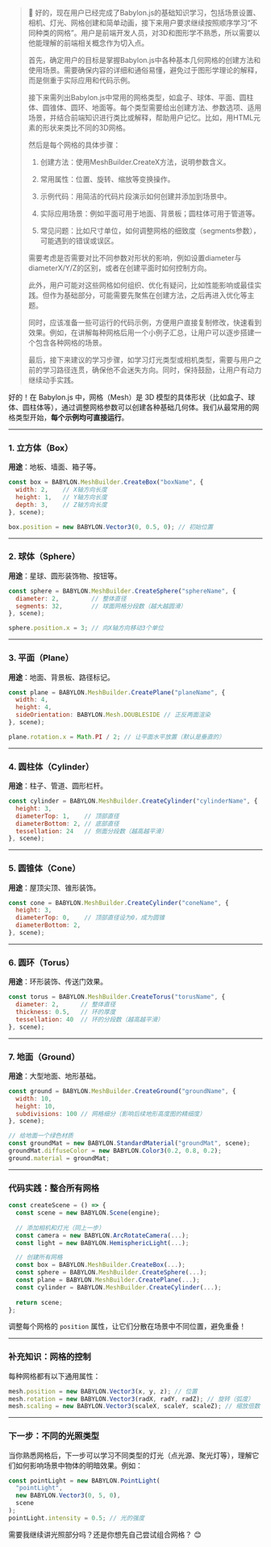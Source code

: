 > 💭 好的，现在用户已经完成了Babylon.js的基础知识学习，包括场景设置、相机、灯光、网格创建和简单动画，接下来用户要求继续按照顺序学习“不同种类的网格”。用户是前端开发人员，对3D和图形学不熟悉，所以需要以他能理解的前端相关概念作为切入点。
>
> 首先，确定用户的目标是掌握Babylon.js中各种基本几何网格的创建方法和使用场景。需要确保内容的详细和通俗易懂，避免过于图形学理论的解释，而是侧重于实际应用和代码示例。
>
> 接下来需列出Babylon.js中常用的网格类型，如盒子、球体、平面、圆柱体、圆锥体、圆环、地面等。每个类型需要给出创建方法、参数选项、适用场景，并结合前端知识进行类比或解释，帮助用户记忆。比如，用HTML元素的形状来类比不同的3D网格。
>
> 然后是每个网格的具体步骤：
>
> 1. 创建方法：使用MeshBuilder.CreateX方法，说明参数含义。
>
> 2. 常用属性：位置、旋转、缩放等变换操作。
>
> 3. 示例代码：用简洁的代码片段演示如何创建并添加到场景中。
>
> 4. 实际应用场景：例如平面可用于地面、背景板；圆柱体可用于管道等。
>
> 5. 常见问题：比如尺寸单位，如何调整网格的细致度（segments参数），可能遇到的错误或误区。
>
> 需要考虑是否需要对比不同参数对形状的影响，例如设置diameter与diameterX/Y/Z的区别，或者在创建平面时如何控制方向。
>
> 此外，用户可能对这些网格如何组织、优化有疑问，比如性能影响或最佳实践。但作为基础部分，可能需要先聚焦在创建方法，之后再进入优化等主题。
>
> 同时，应该准备一些可运行的代码示例，方便用户直接复制修改，快速看到效果。例如，在讲解每种网格后用一个小例子汇总，让用户可以逐步搭建一个包含各种网格的场景。
>
> 最后，接下来建议的学习步骤，如学习灯光类型或相机类型，需要与用户之前的学习路径连贯，确保他不会迷失方向。同时，保持鼓励，让用户有动力继续动手实践。
>
> 



好的！在 Babylon.js 中，网格（Mesh）是 3D 模型的具体形状（比如盒子、球体、圆柱体等），通过调整网格参数可以创建各种基础几何体。我们从最常用的网格类型开始，**每个示例均可直接运行**。

---

### **1. 立方体（Box）**
**用途**：地板、墙面、箱子等。
```javascript
const box = BABYLON.MeshBuilder.CreateBox("boxName", {
  width: 2,    // X轴方向长度
  height: 1,   // Y轴方向长度
  depth: 3,    // Z轴方向长度
}, scene);

box.position = new BABYLON.Vector3(0, 0.5, 0); // 初始位置
```

---

### **2. 球体（Sphere）**
**用途**：星球、圆形装饰物、按钮等。
```javascript
const sphere = BABYLON.MeshBuilder.CreateSphere("sphereName", {
  diameter: 2,         // 整体直径
  segments: 32,        // 球面网格分段数（越大越圆滑）
}, scene);

sphere.position.x = 3; // 向X轴方向移动3个单位
```

---

### **3. 平面（Plane）**
**用途**：地面、背景板、路径标记。
```javascript
const plane = BABYLON.MeshBuilder.CreatePlane("planeName", {
  width: 4,
  height: 4,
  sideOrientation: BABYLON.Mesh.DOUBLESIDE // 正反两面渲染
}, scene);

plane.rotation.x = Math.PI / 2; // 让平面水平放置（默认是垂直的）
```

---

### **4. 圆柱体（Cylinder）**
**用途**：柱子、管道、圆形栏杆。
```javascript
const cylinder = BABYLON.MeshBuilder.CreateCylinder("cylinderName", {
  height: 3,
  diameterTop: 1,    // 顶部直径
  diameterBottom: 2, // 底部直径
  tessellation: 24   // 侧面分段数（越高越平滑）
}, scene);
```

---

### **5. 圆锥体（Cone）**
**用途**：屋顶尖顶、锥形装饰。
```javascript
const cone = BABYLON.MeshBuilder.CreateCylinder("coneName", {
  height: 3,
  diameterTop: 0,    // 顶部直径设为0，成为圆锥
  diameterBottom: 2,
}, scene);
```

---

### **6. 圆环（Torus）**
**用途**：环形装饰、传送门效果。
```javascript
const torus = BABYLON.MeshBuilder.CreateTorus("torusName", {
  diameter: 2,      // 整体直径
  thickness: 0.5,   // 环的厚度
  tessellation: 40  // 环的分段数（越高越平滑）
}, scene);
```

---

### **7. 地面（Ground）**
**用途**：大型地面、地形基础。
```javascript
const ground = BABYLON.MeshBuilder.CreateGround("groundName", {
  width: 10,
  height: 10,
  subdivisions: 100 // 网格细分（影响后续地形高度图的精细度）
}, scene);

// 给地面一个绿色材质
const groundMat = new BABYLON.StandardMaterial("groundMat", scene);
groundMat.diffuseColor = new BABYLON.Color3(0.2, 0.8, 0.2);
ground.material = groundMat;
```

---

### **代码实践：整合所有网格**
```javascript
const createScene = () => {
  const scene = new BABYLON.Scene(engine);
  
  // 添加相机和灯光（同上一步）
  const camera = new BABYLON.ArcRotateCamera(...);
  const light = new BABYLON.HemisphericLight(...);

  // 创建所有网格
  const box = BABYLON.MeshBuilder.CreateBox(...);
  const sphere = BABYLON.MeshBuilder.CreateSphere(...);
  const plane = BABYLON.MeshBuilder.CreatePlane(...);
  const cylinder = BABYLON.MeshBuilder.CreateCylinder(...);
  
  return scene;
};
```

调整每个网格的 `position` 属性，让它们分散在场景中不同位置，避免重叠！

---

### **补充知识：网格的控制**
每种网格都有以下通用属性：
```javascript
mesh.position = new BABYLON.Vector3(x, y, z); // 位置
mesh.rotation = new BABYLON.Vector3(radX, radY, radZ); // 旋转（弧度）
mesh.scaling = new BABYLON.Vector3(scaleX, scaleY, scaleZ); // 缩放倍数
```

---

### **下一步：不同的光照类型**
当你熟悉网格后，下一步可以学习不同类型的灯光（点光源、聚光灯等），理解它们如何影响场景中物体的明暗效果。例如：
```javascript
const pointLight = new BABYLON.PointLight(
  "pointLight",
  new BABYLON.Vector3(0, 5, 0),
  scene
);
pointLight.intensity = 0.5; // 光的强度
```

需要我继续讲光照部分吗？还是你想先自己尝试组合网格？ 😊

